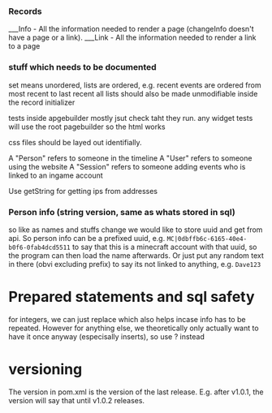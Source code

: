 ### Records
___Info - All the information needed to render a page (changeInfo doesn't have a page or a link).
___Link - All the information needed to render a link to a page

### stuff which needs to be documented
set means unordered,
lists are ordered, e.g. recent events are ordered from most recent to last recent
all lists should also be made unmodifiable inside the record initializer

tests inside apgebuilder mostly jsut check taht they run.
any widget tests will use the root pagebuilder so the html works

css files should be layed out identifially.

A "Person" refers to someone in the timeline
A "User" refers to someone using the website
A "Session" refers to someone adding events who is linked to an ingame account


Use getString for getting ips from addresses

### Person info (string version, same as whats stored in sql)
so like as names and stuffs change we would like to store uuid and get from api.
So person info can be a prefixed uuid, e.g. `MC|0dbffb6c-6165-40e4-b0f6-0fab4dcd5511` to say 
that this is a minecraft account with that uuid, so the program can then load the name afterwards.
Or just put any random text in there (obvi excluding prefix) to say its not linked to anything, e.g. `Dave123`


# Prepared statements and sql safety
for integers, we can just replace which also helps incase info has to be repeated.
However for anything else, we theoretically only actually want to have it once anyway (especisally inserts),
so use ? instead

# versioning
The version in pom.xml is the version of the last release. E.g. after v1.0.1, the version will say that until v1.0.2 releases.